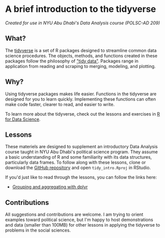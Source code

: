 # A brief introduction to the tidyverse

_Created for use in NYU Abu Dhabi's Data Analysis course (POLSC-AD 209)_

## What?
The [tidyverse](https://www.tidyverse.org/) is a set of R packages designed to streamline common data science procedures. The objects, methods, and functions created in these packages follow the philosophy of ["tidy data"](http://vita.had.co.nz/papers/tidy-data.html). Packages range in application from reading and scraping to merging, modeling, and plotting.

## Why?
Using tidyverse packages makes life easier. Functions in the tidyverse are designed for you to learn quickly. Implementing these functions can often make code faster, clearer to read, and easier to write.

To learn more about the tidyverse, check out the lessons and exercises in [R for Data Science](http://r4ds.had.co.nz/index.html).

## Lessons
These materiels are designed to supplement an introductory Data Analysis course taught in NYU Abu Dhabi's political science program. They assume a basic understanding of R and some familiarity with its data structures, particularly data frames. To follow along with these lessons, clone or download the [GitHub repository](https://github.com/coletl/tidy_intro) and open `tidy_intro.Rproj` in RStudio.

If you'd just like to read through the lessons, you can follow the links here:

  + [Grouping and aggregating with dplyr](https://coletl.github.io/tidy_intro/lessons/dplyr_group.nb.html)

## Contributions
All suggestions and contributions are welcome. I am trying to orient examples toward political science, but I'm happy to host demonstrations and data (smaller than 100MB) for other lessons in applying the tidyverse to problems in the social sciences.